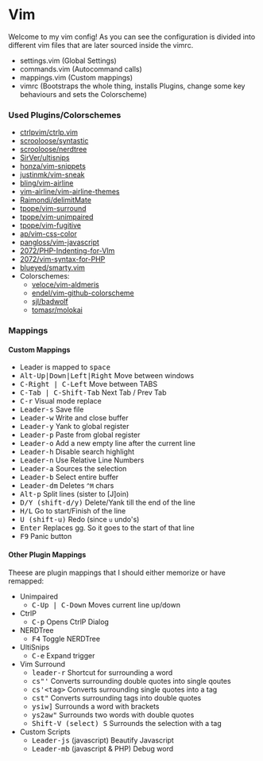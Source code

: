 Vim
====

Welcome to my vim config!
As you can see the configuration is divided into different vim files that are later sourced inside the vimrc.

* settings.vim (Global Settings)
* commands.vim (Autocommand calls)
* mappings.vim (Custom mappings)
* vimrc (Bootstraps the whole thing, installs Plugins, change some key behaviours and sets the Colorscheme)

### Used Plugins/Colorschemes

* [ctrlpvim/ctrlp.vim](https://github.com/ctrlpvim/ctrlp.vim)
* [scrooloose/syntastic](https://github.com/scrooloose/syntastic)
* [scrooloose/nerdtree](https://github.com/scrooloose/nerdtree)
* [SirVer/ultisnips](https://github.com/SirVer/ultisnips)
* [honza/vim-snippets](https://github.com/honza/vim-snippets)
* [justinmk/vim-sneak](https://github.com/justinmk/vim-sneak)
* [bling/vim-airline](https://github.com/bling/vim-airline)
* [vim-airline/vim-airline-themes](https://github.com/vim-airline/vim-airline-themes)
* [Raimondi/delimitMate](https://github.com/Raimondi/delimitMate)
* [tpope/vim-surround](https://github.com/tpope/vim-surround)
* [tpope/vim-unimpaired](https://github.com/tpope/vim-unimpaired)
* [tpope/vim-fugitive](https://github.com/tpope/vim-fugitive)
* [ap/vim-css-color](https://github.com/ap/vim-css-color)
* [pangloss/vim-javascript](https://github.com/pangloss/vim-javascript)
* [2072/PHP-Indenting-for-VIm](https://github.com/2072/PHP-Indenting-for-VIm)
* [2072/vim-syntax-for-PHP](https://github.com/2072/vim-syntax-for-PHP)
* [blueyed/smarty.vim](https://github.com/blueyed/smarty.vim)
* Colorschemes:
    - [veloce/vim-aldmeris](https://github.com/veloce/vim-aldmeris)
    - [endel/vim-github-colorscheme](https://github.com/endel/vim-github-colorscheme)
    - [sjl/badwolf](https://github.com/sjl/badwolf)
    - [tomasr/molokai](https://github.com/tomasr/molokai)

### Mappings

#### Custom Mappings

* Leader is mapped to <kbd>space</kbd>
* <kbd>Alt-Up|Down|Left|Right</kbd> Move between windows
* <kbd>C-Right | C-Left</kbd> Move between TABS
* <kbd>C-Tab | C-Shift-Tab</kbd> Next Tab / Prev Tab
* <kbd>C-r</kbd> Visual mode replace
* <kbd>Leader-s</kbd> Save file
* <kbd>Leader-w</kbd> Write and close buffer
* <kbd>Leader-y</kbd> Yank to global register
* <kbd>Leader-p</kbd> Paste from global register
* <kbd>Leader-o</kbd> Add a new empty line after the current line
* <kbd>Leader-h</kbd> Disable search highlight
* <kbd>Leader-n</kbd> Use Relative Line Numbers
* <kbd>Leader-a</kbd> Sources the selection
* <kbd>Leader-b</kbd> Select entire buffer
* <kbd>Leader-dm</kbd> Deletes `^M` chars
* <kbd>Alt-p</kbd> Split lines (sister to [J]oin)
* <kbd>D/Y (shift-d/y)</kbd> Delete/Yank till the end of the line
* <kbd>H/L</kbd> Go to start/Finish of the line
* <kbd>U (shift-u)</kbd> Redo (since `u` undo's)
* <kbd>Enter</kbd> Replaces gg. So it goes to the start of that line
* <kbd>F9</kbd> Panic button

#### Other Plugin Mappings

Theese are plugin mappings that I should either memorize or have remapped:

* Unimpaired
    - <kbd>C-Up | C-Down</kbd> Moves current line up/down
* CtrlP
    - <kbd>C-p</kbd> Opens CtrlP Dialog
* NERDTree
    - <kbd>F4</kbd> Toggle NERDTree
* UltiSnips
    - <kbd>C-e</kbd> Expand trigger
* Vim Surround
    - <kbd>leader-r</kbd> Shortcut for surrounding a word
    - <kbd>cs"'</kbd> Converts surrounding double quotes into single qoutes
    - <kbd>cs'\<tag\></kbd> Converts surrounding single quotes into a tag
    - <kbd>cst"</kbd> Converts surrounding tags into double quotes
    - <kbd>ysiw]</kbd> Surrounds a word with brackets
    - <kbd>ys2aw"</kbd> Surrounds two words with double quotes
    - <kbd>Shift-V (select) S<tag></kbd> Surrounds the selection with a tag
* Custom Scripts
    - <kbd>Leader-js</kbd> (javascript) Beautify Javascript
    - <kbd>Leader-mb</kbd> (javascript & PHP) Debug word
